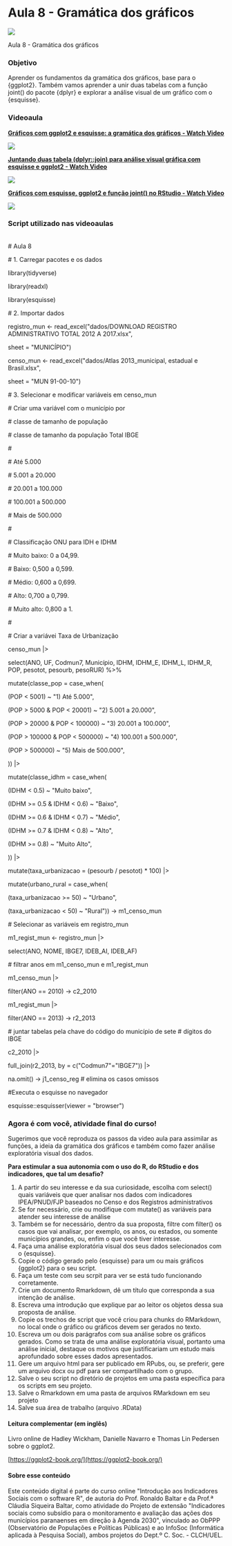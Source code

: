 # Aula 8 - Gramática dos gráficos

![](<.gitbook/assets/0 (2).jpeg>)

Aula 8 - Gramática dos gráficos

### Objetivo <a href="#cdan1i8cqvyd" id="cdan1i8cqvyd"></a>

Aprender os fundamentos da gramática dos gráficos, base para o {ggplot2}. Também vamos aprender a unir duas tabelas com a função joint() do pacote {dplyr} e explorar a análise visual de um gráfico com o {esquisse}.

### &#x20;<a href="#mka3bqiy47xj" id="mka3bqiy47xj"></a>

### Videoaula <a href="#id-1159jby6uze" id="id-1159jby6uze"></a>

[**Gráficos com ggplot2 e esquisse: a gramática dos gráficos - Watch Video**](https://youtu.be/MIHk0D40ua8)

[![](<.gitbook/assets/1 (2).gif>)](https://youtu.be/MIHk0D40ua8)

[**Juntando duas tabela (dplyr::join) para análise visual gráfica com esquisse e ggplot2 - Watch Video**](https://youtu.be/CXDrGu07HEc)

[![](<.gitbook/assets/2 (1).gif>)](https://youtu.be/CXDrGu07HEc)

[**Gráficos com esquisse, ggplot2 e função joint() no RStudio - Watch Video**](https://youtu.be/eSbaJNZcqdc)

[![](.gitbook/assets/3.gif)](https://youtu.be/eSbaJNZcqdc)

### Script utilizado nas videoaulas <a href="#doj0gfjamxzt" id="doj0gfjamxzt"></a>

\
\# Aula 8

\# 1. Carregar pacotes e os dados

library(tidyverse)

library(readxl)

library(esquisse)

\# 2. Importar dados

registro\_mun <- read\_excel("dados/DOWNLOAD REGISTRO ADMINISTRATIVO TOTAL 2012 A 2017.xlsx",

sheet = "MUNICÍPIO")

censo\_mun <- read\_excel("dados/Atlas 2013\_municipal, estadual e Brasil.xlsx",

sheet = "MUN 91-00-10")

\# 3. Selecionar e modificar variáveis em censo\_mun

\# Criar uma variável com o município por

\# classe de tamanho de população

\# classe de tamanho da população Total IBGE

\#

\# Até 5.000

\# 5.001 a 20.000

\# 20.001 a 100.000

\# 100.001 a 500.000

\# Mais de 500.000

\#

\# Classificação ONU para IDH e IDHM

\# Muito baixo: 0 a 04,99.

\# Baixo: 0,500 a 0,599.

\# Médio: 0,600 a 0,699.

\# Alto: 0,700 a 0,799.

\# Muito alto: 0,800 a 1.

\#

\# Criar a variávei Taxa de Urbanização

censo\_mun |>

select(ANO, UF, Codmun7, Município, IDHM, IDHM\_E, IDHM\_L, IDHM\_R, POP, pesotot, pesourb, pesoRUR) %>%

mutate(classe\_pop = case\_when(

(POP < 5001) \~ "1) Até 5.000",

(POP > 5000 & POP < 20001) \~ "2) 5.001 a 20.000",

(POP > 20000 & POP < 100000) \~ "3) 20.001 a 100.000",

(POP > 100000 & POP < 500000) \~ "4) 100.001 a 500.000",

(POP > 500000) \~ "5) Mais de 500.000",

)) |>

mutate(classe\_idhm = case\_when(

(IDHM < 0.5) \~ "Muito baixo",

(IDHM >= 0.5 & IDHM < 0.6) \~ "Baixo",

(IDHM >= 0.6 & IDHM < 0.7) \~ "Médio",

(IDHM >= 0.7 & IDHM < 0.8) \~ "Alto",

(IDHM >= 0.8) \~ "Muito Alto",

)) |>

mutate(taxa\_urbanizacao = (pesourb / pesotot) \* 100) |>

mutate(urbano\_rural = case\_when(

(taxa\_urbanizacao >= 50) \~ "Urbano",

(taxa\_urbanizacao < 50) \~ "Rural")) -> m1\_censo\_mun

\# Selecionar as variáveis em registro\_mun

m1\_regist\_mun <- registro\_mun |>

select(ANO, NOME, IBGE7, IDEB\_AI, IDEB\_AF)

\# filtrar anos em m1\_censo\_mun e m1\_regist\_mun

m1\_censo\_mun |>

filter(ANO == 2010) -> c2\_2010

m1\_regist\_mun |>

filter(ANO == 2013) -> r2\_2013

\# juntar tabelas pela chave do código do município de sete # dígitos do IBGE

c2\_2010 |>

full\_join(r2\_2013, by = c("Codmun7"="IBGE7")) |>

na.omit() -> j1\_censo\_reg # elimina os casos omissos

\#Executa o esquisse no navegador

esquisse::esquisser(viewer = "browser")

### Agora é com você, atividade final do curso! <a href="#w6hnkko08ch5" id="w6hnkko08ch5"></a>

Sugerimos que você reproduza os passos da video aula para assimilar as funções, a ideia da gramática dos gráficos e também como fazer análise exploratória visual dos dados.

**Para estimular a sua autonomia com o uso do R, do RStudio e dos indicadores, que tal um desafio?**

1. A partir do seu interesse e da sua curiosidade, escolha com select() quais variáveis que quer analisar nos dados com indicadores IPEA/PNUD/FJP baseados no Censo e dos Registros administrativos
2. Se for necessário, crie ou modifique com mutate() as variáveis para atender seu interesse de análise
3. Também se for necessário, dentro da sua proposta, filtre com filter() os casos que vai analisar, por exemplo, os anos, ou estados, ou somente municípios grandes, ou, enfim o que você tiver interesse.
4. Faça uma análise exploratória visual dos seus dados selecionados com o {esquisse}.
5. Copie o código gerado pelo {esquisse} para um ou mais gráficos {ggplot2} para o seu script.
6. Faça um teste com seu scrpit para ver se está tudo funcionando corretamente.
7. Crie um documento Rmarkdown, dê um título que corresponda a sua intenção de análise.
8. Escreva uma introdução que explique par ao leitor os objetos dessa sua proposta de análise.
9. Copie os trechos de script que você criou para chunks do RMarkdown, no local onde o gráfico ou gráficos devem ser gerados no texto.
10. Escreva um ou dois parágrafos com sua análise sobre os gráficos gerados. Como se trata de uma análise exploratória visual, portanto uma análise inicial, destaque os motivos que justificariam um estudo mais aprofundado sobre esses dados apresentados.
11. Gere um arquivo html para ser publicado em RPubs, ou, se preferir, gere um arquivo docx ou pdf para ser compartilhado com o grupo.
12. Salve o seu script no diretório de projetos em uma pasta específica para os scripts em seu projeto.
13. Salve o Rmarkdown em uma pasta de arquivos RMarkdown em seu projeto
14. Salve sua área de trabalho (arquivo .RData)

#### Leitura complementar (em inglês) <a href="#qkp08l3uoh9r" id="qkp08l3uoh9r"></a>

Livro online de Hadley Wickham, Danielle Navarro e Thomas Lin Pedersen sobre o ggplot2.

[https://ggplot2-book.org/](https://ggplot2-book.org/)

#### Sobre esse conteúdo <a href="#id-5n6cvmjko2cf" id="id-5n6cvmjko2cf"></a>

Este conteúdo digital é parte do curso online "Introdução aos Indicadores Sociais com o software R", de autoria do Prof. Ronaldo Baltar e da Prof.ª Cláudia Siqueira Baltar, como atividade do Projeto de extensão "Indicadores sociais como subsídio para o monitoramento e avaliação das ações dos municípios paranaenses em direção à Agenda 2030", vinculado ao ObPPP (Observatório de Populações e Políticas Públicas) e ao InfoSoc (Informática aplicada à Pesquisa Social), ambos projetos do Dept.º C. Soc. - CLCH/UEL.
